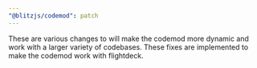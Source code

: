 ```yaml
---
"@blitzjs/codemod": patch
---
```


These are various changes to will make the codemod more dynamic and work with a larger variety of codebases. These fixes are implemented to make the codemod work with flightdeck.
